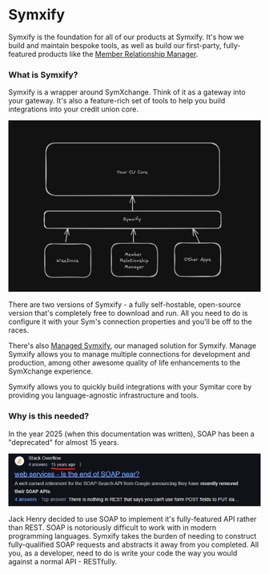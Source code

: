 # Symxify

Symxify is the foundation for all of our products at Symxify. It's how we build and maintain bespoke tools, as well as build our first-party, fully-featured products like the [Member Relationship Manager](../mrm/).

### What is Symxify?

Symxify is a wrapper around SymXchange. Think of it as a gateway into your gateway. It's also a feature-rich set of tools to help you build integrations into your credit union core.

![alt text](/assets/image.png)

There are two versions of Symxify - a fully self-hostable, open-source version that's completely free to download and run. All you need to do is configure it with your Sym's connection properties and you'll be off to the races.

There's also [Managed Symxify](https://memberwise.io/products/symxify), our managed solution for Symxify. Manage Symxify allows you to manage multiple connections for development and production, among other awesome quality of life enhancements to the SymXchange experience. 

Symxify allows you to quickly build integrations with your Symitar core by providing you language-agnostic infrastructure and tools.



### Why is this needed?

In the year 2025 (when this documentation was written), SOAP has been a "deprecated" for almost 15 years.

![alt text](/assets/image2.png) 

Jack Henry decided to use SOAP to implement it's fully-featured API rather than REST. SOAP is notoriously difficult to work with in modern programming languages. Symxify takes the burden of needing to construct fully-qualified SOAP requests and abstracts it away from you completed. All you, as a developer, need to do is write your code the way you would against a normal API - RESTfully.

